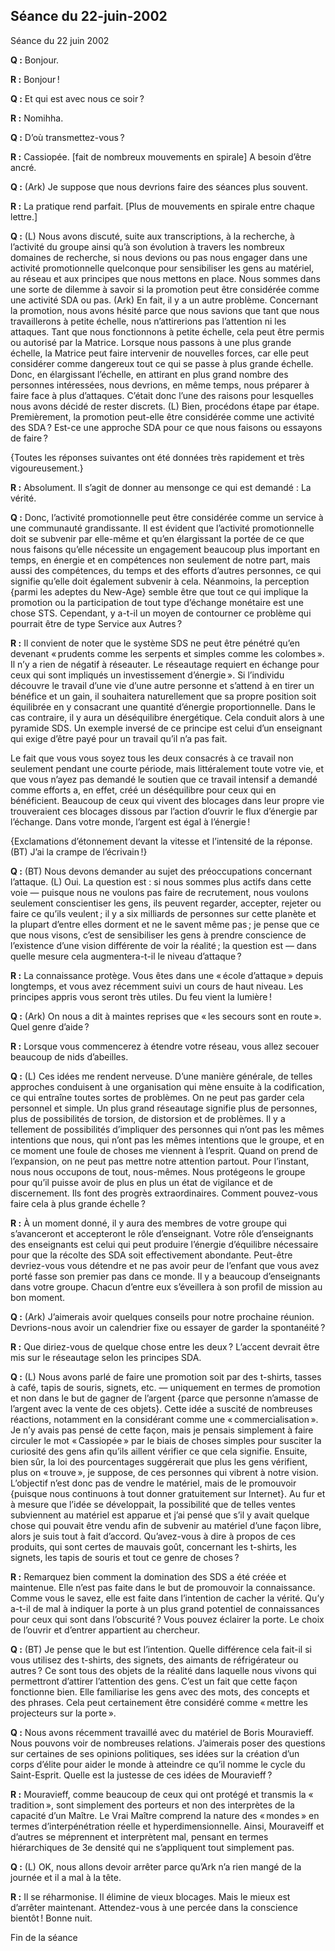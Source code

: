 ## Séance du 22-juin-2002

Séance du 22 juin 2002

**Q :** Bonjour.

**R :** Bonjour !

**Q :** Et qui est avec nous ce soir ?

**R :** Nomihha.

**Q :** D’où transmettez-vous ?

**R :** Cassiopée. [fait de nombreux mouvements en spirale] A besoin d’être ancré.

**Q :** (Ark) Je suppose que nous devrions faire des séances plus souvent.

**R :** La pratique rend parfait. [Plus de mouvements en spirale entre chaque lettre.]

**Q :** (L) Nous avons discuté, suite aux transcriptions, à la recherche, à l’activité du groupe ainsi qu’à son évolution à travers les nombreux domaines de recherche, si nous devions ou pas nous engager dans une activité promotionnelle quelconque pour sensibiliser les gens au matériel, au réseau et aux principes que nous mettons en place. Nous sommes dans une sorte de dilemme à savoir si la promotion peut être considérée comme une activité SDA ou pas. (Ark) En fait, il y a un autre problème. Concernant la promotion, nous avons hésité parce que nous savions que tant que nous travaillerons à petite échelle, nous n’attirerions pas l’attention ni les attaques. Tant que nous fonctionnons à petite échelle, cela peut être permis ou autorisé par la Matrice. Lorsque nous passons à une plus grande échelle, la Matrice peut faire intervenir de nouvelles forces, car elle peut considérer comme dangereux tout ce qui se passe à plus grande échelle. Donc, en élargissant l’échelle, en attirant en plus grand nombre des personnes intéressées, nous devrions, en même temps, nous préparer à faire face à plus d’attaques. C’était donc l’une des raisons pour lesquelles nous avons décidé de rester discrets. (L) Bien, procédons étape par étape. Premièrement, la promotion peut-elle être considérée comme une activité des SDA ? Est-ce une approche SDA pour ce que nous faisons ou essayons de faire ?

{Toutes les réponses suivantes ont été données très rapidement et très vigoureusement.}

**R :** Absolument. Il s’agit de donner au mensonge ce qui est demandé : La vérité.

**Q :** Donc, l’activité promotionnelle peut être considérée comme un service à une communauté grandissante. Il est évident que l’activité promotionnelle doit se subvenir par elle-même et qu’en élargissant la portée de ce que nous faisons qu’elle nécessite un engagement beaucoup plus important en temps, en énergie et en compétences non seulement de notre part, mais aussi des compétences, du temps et des efforts d’autres personnes, ce qui signifie qu’elle doit également subvenir à cela. Néanmoins, la perception {parmi les adeptes du New-Age} semble être que tout ce qui implique la promotion ou la participation de tout type d’échange monétaire est une chose STS. Cependant, y a-t-il un moyen de contourner ce problème qui pourrait être de type Service aux Autres ?

**R :** Il convient de noter que le système SDS ne peut être pénétré qu’en devenant « prudents comme les serpents et simples comme les colombes ». Il n’y a rien de négatif à réseauter. Le réseautage requiert en échange pour ceux qui sont impliqués un investissement d’énergie ». Si l’individu découvre le travail d’une vie d’une autre personne et s’attend à en tirer un bénéfice et un gain, il souhaitera naturellement que sa propre position soit équilibrée en y consacrant une quantité d’énergie proportionnelle. Dans le cas contraire, il y aura un déséquilibre énergétique. Cela conduit alors à une pyramide SDS. Un exemple inversé de ce principe est celui d’un enseignant qui exige d’être payé pour un travail qu’il n’a pas fait.

Le fait que vous vous soyez tous les deux consacrés à ce travail non seulement pendant une courte période, mais littéralement toute votre vie, et que vous n’ayez pas demandé le soutien que ce travail intensif a demandé comme efforts a, en effet, créé un déséquilibre pour ceux qui en bénéficient. Beaucoup de ceux qui vivent des blocages dans leur propre vie trouveraient ces blocages dissous par l’action d’ouvrir le flux d’énergie par l’échange. Dans votre monde, l’argent est égal à l’énergie !

{Exclamations d’étonnement devant la vitesse et l’intensité de la réponse. (BT) J’ai la crampe de l’écrivain !}

**Q :** (BT) Nous devons demander au sujet des préoccupations concernant l’attaque. (L) Oui. La question est : si nous sommes plus actifs dans cette voie — puisque nous ne voulons pas faire de recrutement, nous voulons seulement conscientiser les gens, ils peuvent regarder, accepter, rejeter ou faire ce qu’ils veulent ; il y a six milliards de personnes sur cette planète et la plupart d’entre elles dorment et ne le savent même pas ; je pense que ce que nous visons, c’est de sensibiliser les gens à prendre conscience de l’existence d’une vision différente de voir la réalité ; la question est — dans quelle mesure cela augmentera-t-il le niveau d’attaque ?

**R :** La connaissance protège. Vous êtes dans une « école d’attaque » depuis longtemps, et vous avez récemment suivi un cours de haut niveau. Les principes appris vous seront très utiles. Du feu vient la lumière !

**Q :** (Ark) On nous a dit à maintes reprises que « les secours sont en route ». Quel genre d’aide ?

**R :** Lorsque vous commencerez à étendre votre réseau, vous allez secouer beaucoup de nids d’abeilles.

**Q :** (L) Ces idées me rendent nerveuse. D’une manière générale, de telles approches conduisent à une organisation qui mène ensuite à la codification, ce qui entraîne toutes sortes de problèmes. On ne peut pas garder cela personnel et simple. Un plus grand réseautage signifie plus de personnes, plus de possibilités de torsion, de distorsion et de problèmes. Il y a tellement de possibilités d’impliquer des personnes qui n’ont pas les mêmes intentions que nous, qui n’ont pas les mêmes intentions que le groupe, et en ce moment une foule de choses me viennent à l’esprit. Quand on prend de l’expansion, on ne peut pas mettre notre attention partout. Pour l’instant, nous nous occupons de tout, nous-mêmes. Nous protégeons le groupe pour qu’il puisse avoir de plus en plus un état de vigilance et de discernement. Ils font des progrès extraordinaires. Comment pouvez-vous faire cela à plus grande échelle ?

**R :** À un moment donné, il y aura des membres de votre groupe qui s’avanceront et accepteront le rôle d’enseignant. Votre rôle d’enseignants des enseignants est celui qui peut produire l’énergie d’équilibre nécessaire pour que la récolte des SDA soit effectivement abondante. Peut-être devriez-vous vous détendre et ne pas avoir peur de l’enfant que vous avez porté fasse son premier pas dans ce monde. Il y a beaucoup d’enseignants dans votre groupe. Chacun d’entre eux s’éveillera à son profil de mission au bon moment.

**Q :** (Ark) J’aimerais avoir quelques conseils pour notre prochaine réunion. Devrions-nous avoir un calendrier fixe ou essayer de garder la spontanéité ?

**R :** Que diriez-vous de quelque chose entre les deux ? L’accent devrait être mis sur le réseautage selon les principes SDA.

**Q :** (L) Nous avons parlé de faire une promotion soit par des t-shirts, tasses à café, tapis de souris, signets, etc. — uniquement en termes de promotion et non dans le but de gagner de l’argent {parce que personne n’amasse de l’argent avec la vente de ces objets}. Cette idée a suscité de nombreuses réactions, notamment en la considérant comme une « commercialisation ». Je n’y avais pas pensé de cette façon, mais je pensais simplement à faire circuler le mot « Cassiopée » par le biais de choses simples pour susciter la curiosité des gens afin qu’ils aillent vérifier ce que cela signifie. Ensuite, bien sûr, la loi des pourcentages suggérerait que plus les gens vérifient, plus on « trouve », je suppose, de ces personnes qui vibrent à notre vision. L’objectif n’est donc pas de vendre le matériel, mais de le promouvoir {puisque nous continuons à tout donner gratuitement sur Internet}. Au fur et à mesure que l’idée se développait, la possibilité que de telles ventes subviennent au matériel est apparue et j’ai pensé que s’il y avait quelque chose qui pouvait être vendu afin de subvenir au matériel d’une façon libre, alors je suis tout à fait d’accord. Qu’avez-vous à dire à propos de ces produits, qui sont certes de mauvais goût, concernant les t-shirts, les signets, les tapis de souris et tout ce genre de choses ?

**R :** Remarquez bien comment la domination des SDS a été créée et maintenue. Elle n’est pas faite dans le but de promouvoir la connaissance. Comme vous le savez, elle est faite dans l’intention de cacher la vérité. Qu’y a-t-il de mal à indiquer la porte à un plus grand potentiel de connaissances pour ceux qui sont dans l’obscurité ? Vous pouvez éclairer la porte. Le choix de l’ouvrir et d’entrer appartient au chercheur.

**Q :** (BT) Je pense que le but est l’intention. Quelle différence cela fait-il si vous utilisez des t-shirts, des signets, des aimants de réfrigérateur ou autres ? Ce sont tous des objets de la réalité dans laquelle nous vivons qui permettront d’attirer l’attention des gens. C’est un fait que cette façon fonctionne bien. Elle familiarise les gens avec des mots, des concepts et des phrases. Cela peut certainement être considéré comme « mettre les projecteurs sur la porte ».

**Q :** Nous avons récemment travaillé avec du matériel de Boris Mouravieff. Nous pouvons voir de nombreuses relations. J’aimerais poser des questions sur certaines de ses opinions politiques, ses idées sur la création d’un corps d’élite pour aider le monde à atteindre ce qu’il nomme le cycle du Saint-Esprit. Quelle est la justesse de ces idées de Mouravieff ?

**R :** Mouravieff, comme beaucoup de ceux qui ont protégé et transmis la « tradition », sont simplement des porteurs et non des interprètes de la capacité d’un Maître. Le Vrai Maître comprend la nature des « mondes » en termes d’interpénétration réelle et hyperdimensionnelle. Ainsi, Mouraveiff et d’autres se méprennent et interprètent mal, pensant en termes hiérarchiques de 3e densité qui ne s’appliquent tout simplement pas.

**Q :** (L) OK, nous allons devoir arrêter parce qu’Ark n’a rien mangé de la journée et il a mal à la tête.

**R :** Il se réharmonise. Il élimine de vieux blocages. Mais le mieux est d’arrêter maintenant. Attendez-vous à une percée dans la conscience bientôt ! Bonne nuit.

Fin de la séance